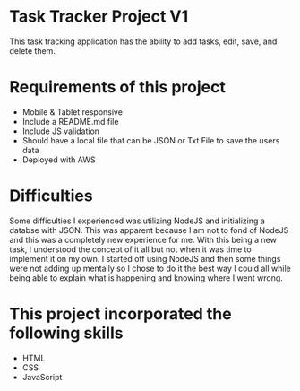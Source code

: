 # Task Tracker Project V1

This task tracking application has the ability to add tasks, edit, save, and delete them.

# Requirements of this project

- Mobile & Tablet responsive
- Include a README.md file
- Include JS validation
- Should have a local file that can be JSON or Txt File to save the users data
- Deployed with AWS

# Difficulties

Some difficulties I experienced was utilizing NodeJS and initializing a databse with JSON. This was apparent because I am not to fond of NodeJS and this was a completely new experience for me. With this being a new task, I understood the concept of it all but not when it was time to implement it on my own. I started off using NodeJS and then some things were not adding up mentally so I chose to do it the best way I could all while being able to explain what is happening and knowing where I went wrong.

# This project incorporated the following skills

- HTML
- CSS
- JavaScript
